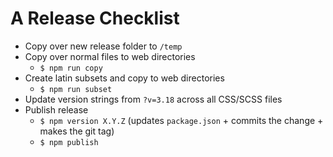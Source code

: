 # A Release Checklist

- Copy over new release folder to `/temp`
- Copy over normal files to web directories
  - `$ npm run copy`
- Create latin subsets and copy to web directories
  - `$ npm run subset`
- Update version strings from `?v=3.18` across all CSS/SCSS files
- Publish release
  - `$ npm version X.Y.Z` (updates `package.json` + commits the change + makes the git tag)
  - `$ npm publish`
